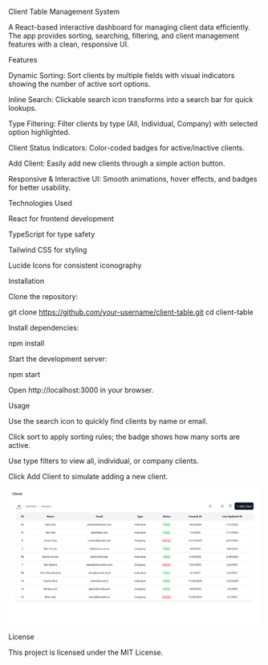 Client Table Management System

A React-based interactive dashboard for managing client data efficiently. The app provides sorting, searching, filtering, and client management features with a clean, responsive UI.

Features

Dynamic Sorting: Sort clients by multiple fields with visual indicators showing the number of active sort options.

Inline Search: Clickable search icon transforms into a search bar for quick lookups.

Type Filtering: Filter clients by type (All, Individual, Company) with selected option highlighted.

Client Status Indicators: Color-coded badges for active/inactive clients.

Add Client: Easily add new clients through a simple action button.

Responsive & Interactive UI: Smooth animations, hover effects, and badges for better usability.

Technologies Used

React for frontend development

TypeScript for type safety

Tailwind CSS for styling

Lucide Icons for consistent iconography

Installation

Clone the repository:

git clone https://github.com/your-username/client-table.git
cd client-table


Install dependencies:

npm install


Start the development server:

npm start


Open http://localhost:3000
 in your browser.

Usage

Use the search icon to quickly find clients by name or email.

Click sort to apply sorting rules; the badge shows how many sorts are active.

Use type filters to view all, individual, or company clients.

Click Add Client to simulate adding a new client.

![alt text](image-2.png)

License

This project is licensed under the MIT License.